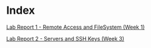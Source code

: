 # Index
[Lab Report 1 - Remote Access and FileSystem (Week 1)](https://kemsig.github.io/cse-15l-lab-report/week1.html)

[Lab Report 2 - Servers and SSH Keys (Week 3)](https://kemsig.github.io/cse-15l-lab-report/lab-report-two.html)
